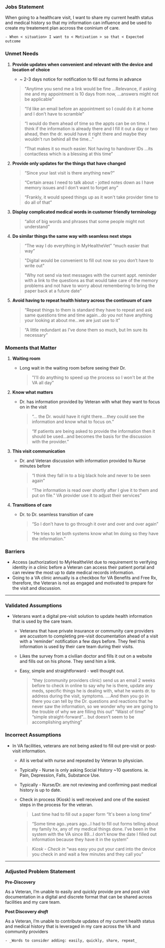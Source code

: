 ### Jobs Statement
When going to a healthcare visit, I want to share my current health status and medical history so that my information can influence and be used to create my treatement plan accross the coninium of care. 

	- When < situation> I want to < Motivation > so that < Expected outcome

### Unmet Needs
1. **Provide updates when convenient and relevant with the device and location of choice**
	- ~ 2-3 days notice for notification to fill out forms in advance
	
	>  "Anytime you send me a link would be fine …Relevance, if asking me and my appointment is 10 days from now, ...answers might not be applicable"

	>  “I’d like an email before an appointment so I could do it at home and I don't have to scramble”

	> “I would do them ahead of time so the appts can be on time. I think if  the information is already there and I fill it out a day or two ahead,  then the dr. would have it right there and maybe they wouldn't run behind all the time..."

	> “That makes it so much easier. Not having to handover IDs ...its contactless which is a blessing at this time” 

2.  **Provide only updates for the things that have changed**
	 > “Since your last visit is there anything new?”
	 
	 > “Certain areas I need to talk about - jotted notes down as I have memory issues and I don't want to forget any”
	 
	 >  “Frankly, it would speed things up as it won't take provider time to do all of that”

4. **Display complicated medical words in customer friendly terminology** 
	 > “allot of big words and phrases that some people might not understand"

5. **Do similar things the same way with seamless next steps**
	> “The way I do everything in MyHealtheVet” “much easier that way” 
	
	> "Digital would be convenient to fill out now so you don’t have to write out"

	> "Why not send via text messages with the current appt. reminder with a link to the questions as that would take care of the memory problems and not have to worry about remembering to bring the paper back at a future date"
	
6. **Avoid having to repeat health history across the continuum of care**	
	 > “Repeat things to them is standard they have to repeat and ask same questions time and time again...do you not have anything your looking at about me...we are just use to it”
		
	> “A little redundant as I’ve done them so much, but Im sure its necessary”

### Moments that Matter
1.  **Waiting room** 
	- Long wait in the waiting room before seeing their Dr.
		> "I'll do anything to speed up the process so I won't be at the VA all day"

2. **Know what matters** 
	- Dr. has information provided by Veteran with what they want to focus on in the visit
	 	> “... the Dr. would have it right there….they could see the information and know what to focus on.”
		
		> “If patients are being asked to provide the information then it should be used…and becomes the basis for the discussion with the provider.”

3. **This visit communication** 
	- Dr. and Veteran discussion with information provided to Nurse minutes before
	 	> “I think they fall in to a big black hole and never to be seen again”
	 	
		> “The information is read over shortly after I give it to them and put on file.” VA provider use it to adjust their services”

4. **Transitions of care** 
	- Dr. to Dr. seamless transition of care
	 	> “So I don’t have to go through it over and over and over again”
	  	
		> “He tries to let both systems know what Im doing so they have the information.”
	
### Barriers

- Access (authorization) to MyHealtheVet due to requirement to verifying identity in a clinic before a Veteran can access their patient portal and can review the most up to date medical records information. 
- Going to a VA clinic annually is a checkbox for VA Benefits and Free Rx, therefore, the Veteran is not as engaged and motivated to prepare for the visit and discussion. 

---

### Validated Assumptions

- Veterans want a digital pre-visit solution to update health information that is used by the care team.
	- Veterans that have private insurance or community care providers are accustom to completing pre-visit documentation ahead of a visit with a 'reminder' notification a few days before.  They feel this information is used by their care team during their visits. 
	- Likes the survey from a civilian doctor and fills it out on a website and fills out on his phone. They send him a link.
	-  Easy, simple and straightforward - well thought out.
	
		> “they (community providers clinic) send us an email 2 weeks before to check in online to say why he is there, update any meds, specific things he is dealing with, what he wants dr. to address during the visit, symptoms. ….And then you go in there you can tell by the Dr. questions and reactions that he never saw the information, so we wonder why we are going to the trouble of why we are filling this out” “Waist of time” “simple straight-forward”... but doesn’t seem to be accomplishing anything”

	 
	
### Incorrect Assumptions

- In VA facilities, veterans are not being asked to fill out pre-visit or post-visit information.
	- All is verbal with nurse and repeated by Veteran to physician.
	- Typically - Nurse is only asking Social History ~10 questions.   ie. Pain, Depression, Falls, Substance Use.
	- Typically - Nurse/Dr. are not reviewing and confirming past medical history is up to date.
	- Check in process (Kiosk) is well received and one of the easiest steps in the process for the veteran.

		> Last time had to fill out a paper form “It's been a long time”
	
		> “Some time ago..years ago...I had to fill out forms telling about my family hx, any of my medical things done. I’ve been in the system with the VA since 89...I don’t know the date I filled out information because they have it in the system”
	
		>  _Kiosk - Check in_ “was easy you put your card into the device you check in and wait a few minutes and they call you”
		

---

### Adjusted Problem Statement
**Pre-Discovery**

As a Veteran, I’m unable to easily and quickly provide pre and post visit documentation in a digital and discrete format that can be shared across facilities and my care team.

**Post Discovery _draft_**

As a Veteran, I’m unable to contribute updates of my current health status and medical history that is leveraged in my care across the VA and community providers
	
	- _Words to consider adding: easily, quickly, share, repeat_
